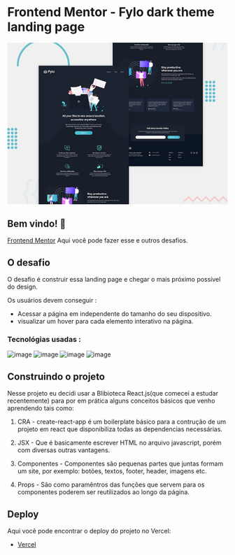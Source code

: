 # Frontend Mentor - Fylo dark theme landing page

![Design preview for the Fylo dark theme landing page challenge](desktop-preview.jpg)

## Bem vindo! 👋

[Frontend Mentor](https://www.frontendmentor.io) Aqui você pode fazer esse e outros desafios.

## O desafio

O desafio é construir essa landing page e chegar o mais próximo possível do design.

Os usuários devem conseguir :

- Acessar a página em independente do tamanho do seu dispositivo.
- visualizar um hover para cada elemento interativo na página.

### Tecnológias usadas : 
![image](https://img.shields.io/badge/HTML5-E34F26?style=for-the-badge&logo=html5&logoColor=white)
![image](https://img.shields.io/badge/CSS-239120?&style=for-the-badge&logo=css3&logoColor=white)
![image](https://img.shields.io/badge/JavaScript-323330?style=for-the-badge&logo=javascript&logoColor=F7DF1E)
![image](https://img.shields.io/badge/React-20232A?style=for-the-badge&logo=react&logoColor=61DAFB)


## Construindo o projeto

Nesse projeto eu decidi usar a Blibioteca React.js(que comecei a estudar recentemente) para por em prática alguns
conceitos básicos que venho aprendendo tais como:

1. CRA - create-react-app é um boilerplate básico para a contrução de um projeto em react que disponibiliza todas as dependencias necessárias.

2. JSX - Que é basicamente escrever HTML no arquivo javascript, porém com diversas outras vantagens.

3. Componentes - Componentes são pequenas partes que juntas formam um site, por exemplo: botões, textos,
   footer, header, imagens etc.

4. Props - São como paramêntros das funções que servem para os componentes poderem ser reutilizados ao longo da página.

## Deploy

Aqui você pode encontrar o deploy do projeto no Vercel:

- [Vercel](https://vercel.com/)
